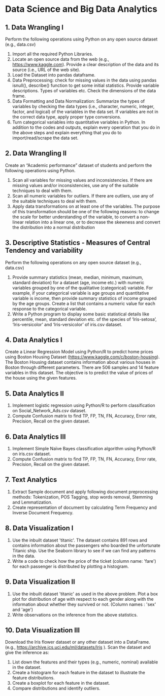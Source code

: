 # Data Science and Big Data Analytics

## 1. Data Wrangling I
Perform the following operations using Python on any open source dataset (e.g., data.csv)
  1. Import all the required Python Libraries.
  2. Locate an open source data from the web (e.g., https://www.kaggle.com). Provide a clear description of the data and its source (i.e., URL of the web site).
  3. Load the Dataset into pandas dataframe.
  4. Data Preprocessing: check for missing values in the data using pandas isnull(), describe() function to get some initial statistics. Provide variable descriptions. Types of variables etc. Check the dimensions of the data frame.
  5. Data Formatting and Data Normalization: Summarize the types of variables by checking the data types (i.e., character, numeric, integer, factor, and logical) of the variables in the data set. If variables are not in the correct data type, apply proper type conversions.
  6. Turn categorical variables into quantitative variables in Python. In addition to the codes and outputs, explain every operation that you do in the above steps and explain everything that you do to import/read/scrape the data set.

## 2. Data Wrangling II
Create an “Academic performance” dataset of students and perform the following operations using Python.
1. Scan all variables for missing values and inconsistencies. If there are missing values and/or inconsistencies, use any of the suitable techniques to deal with them.
2. Scan all numeric variables for outliers. If there are outliers, use any of the suitable techniques to deal with them.
3. Apply data transformations on at least one of the variables. The purpose of this transformation should be one of the following reasons: to change the scale for better understanding of the variable, to convert a non-linear relation into a linear one, or to decrease the skewness and convert the distribution into a normal distribution

## 3. Descriptive Statistics - Measures of Central Tendency and variability
Perform the following operations on any open source dataset (e.g., data.csv)
1. Provide summary statistics (mean, median, minimum, maximum, standard deviation) for a dataset (age, income etc.) with numeric variables grouped by one of the qualitative (categorical) variable. For example, if your categorical variable is age groups and quantitative variable is income, then provide summary statistics of income grouped by the age groups. Create a list that contains a numeric value for each response to the categorical variable.
2. Write a Python program to display some basic statistical details like percentile, mean, standard deviation etc. of the species of ‘Iris-setosa’, ‘Iris-versicolor’ and ‘Iris-versicolor’ of iris.csv dataset.

## 4. Data Analytics I
Create a Linear Regression Model using Python/R to predict home prices using Boston Housing Dataset (https://www.kaggle.com/c/boston-housing). The Boston Housing dataset contains information about various houses in Boston through different parameters. There are 506 samples and 14 feature variables in this dataset. The objective is to predict the value of prices of the house using the given features.

## 5. Data Analytics II
1. Implement logistic regression using Python/R to perform classification on Social_Network_Ads.csv dataset.
2. Compute Confusion matrix to find TP, FP, TN, FN, Accuracy, Error rate, Precision, Recall on the given dataset.

## 6. Data Analytics III
1. Implement Simple Naïve Bayes classification algorithm using Python/R on iris.csv dataset.
2. Compute Confusion matrix to find TP, FP, TN, FN, Accuracy, Error rate, Precision, Recall on the given dataset.
  
## 7. Text Analytics
1. Extract Sample document and apply following document preprocessing methods: Tokenization, POS Tagging, stop words removal, Stemming and Lemmatization.
2. Create representation of document by calculating Term Frequency and Inverse Document Frequency.

## 8. Data Visualization I
1. Use the inbuilt dataset 'titanic'. The dataset contains 891 rows and contains information about the passengers who boarded the unfortunate Titanic ship. Use the Seaborn library to see if we can find any patterns in the data.
2. Write a code to check how the price of the ticket (column name: 'fare') for each passenger is distributed by plotting a histogram.

## 9. Data Visualization II
1. Use the inbuilt dataset 'titanic' as used in the above problem. Plot a box plot for distribution of age with respect to each gender along with the information about whether they survived or not. (Column names : 'sex' and 'age')
2. Write observations on the inference from the above statistics.

## 10. Data Visualization III
Download the Iris flower dataset or any other dataset into a DataFrame. (e.g., https://archive.ics.uci.edu/ml/datasets/Iris ). Scan the dataset and give the inference as:
1. List down the features and their types (e.g., numeric, nominal) available in the dataset.
2. Create a histogram for each feature in the dataset to illustrate the feature distributions.
3. Create a boxplot for each feature in the dataset.
4. Compare distributions and identify outliers.
